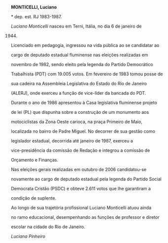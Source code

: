**MONTICELLI, Luciano**



\* dep. est. RJ 1983-1987.



*Luciano Monticelli* nasceu em Terni, Itália, no dia 6 de janeiro de

1944.



Licenciado em pedagogia, ingressou na vida pública ao se candidatar ao

cargo de deputado estadual fluminense nas eleições realizadas em

novembro de 1982, sendo eleito pela legenda do Partido Democrático

Trabalhista (PDT) com 19.005 votos. Em fevereiro de 1983 tomou posse de

sua cadeira na Assembleia Legislativa do Estado do Rio de Janeiro

(ALERJ), onde exerceu a função de vice-líder da bancada do PDT.



Durante o ano de 1986 apresentou à Casa legislativa fluminense projeto

de lei (PL) que dispunha sobre a construção de um monumento aos

motociclistas da Zona Oeste carioca, na praça Primeiro de Maio,

localizada no bairro de Padre Miguel. No decorrer de sua gestão como

legislador estadual, decorrida até janeiro de 1987, exerceu a

vice-presidência da comissão de Redação e integrou a comissão de

Orçamento e Finanças.



Nas eleições gerais realizadas em outubro de 2006 candidatou-se

novamente ao cargo de deputado estadual pela legenda do Partido Social

Democrata Cristão (PSDC) e obteve 2.611 votos que lhe garantiram a

condição de suplente.



Ao longo de sua trajetória profissional Luciano Monticelli atuou ainda

no ramo educacional, desempenhando as funções de professor e diretor

escolar na cidade do Rio de Janeiro.



*Luciana Pinheiro*



